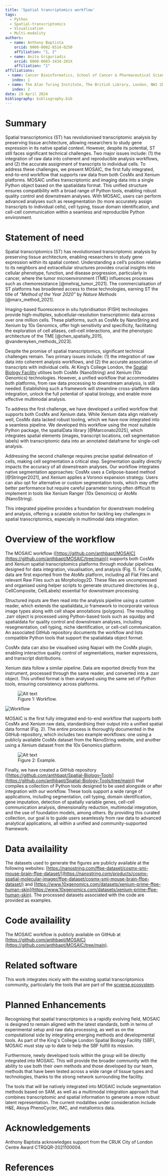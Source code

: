 ```yaml
---
title: 'Spatial trancriptomics workflow'
tags:
  - Python
  - Spatial-transcriptomics
  - Visualisation
  - Multi-modality
authors:
  - name: Anthony Baptista
    orcid: 0000-0002-8514-0250
    affiliation: "1, 2"
  - name: Anita Grigoriadis
    orcid: 0000-0003-3434-201X
    affiliation: "1"
affiliations:
 - name: Cancer Bioinformatics, School of Cancer & Pharmaceutical Sciences, Faculty of Life Sciences and Medicine, King's College London, London, United Kingdom
   index: 1
 - name: The Alan Turing Institute, The British Library, London, NW1 2DB, United Kingdom.
   index: 2
date: 29 April 2024
bibliography: bibliography.bib
---
```

# Summary
Spatial transcriptomics (ST) has revolutionised transcriptomic analysis by preserving tissue architecture, allowing researchers to study gene expression in its native spatial context. However, despite its potential, ST still faces significant technical challenges. Two major issues include: (1) the integration of raw data into coherent and reproducible analysis workflows, and (2) the accurate assignment of transcripts to individual cells. To address these challenges, we present MOSAIC, the first fully integrated, end-to-end workflow that supports raw data from both CosMx and Xenium platforms. MOSAIC unifies transcriptomic and imaging data into a single Python object based on the spatialdata format. This unified structure ensures compatibility with a broad range of Python tools, enabling robust quality control and downstream analyses. With MOSAIC, users can perform advanced analyses such as resegmentation (to more accurately assign transcripts to individual cells), cell typing, tissue domain identification, and cell-cell communication within a seamless and reproducible Python environment.

# Statement of need
Spatial transcriptomics (ST) has revolutionised transcriptomic analysis by preserving tissue architecture, enabling researchers to study gene expression within its spatial context. Understanding a cell’s position relative to its neighbors and extracellular structures provides crucial insights into cellular phenotype, function, and disease progression, particularly in cancer, where the tumor microenvironment (TME) influences processes such as chemoresistance [@mehraj_tumor_2021]. The commercialisation of ST platforms has broadened access to these technologies, earning ST the title of *“Method of the Year 2020”* by *Nature Methods* [@marx_method_2021].

Imaging-based fluorescence in situ hybridisation (FISH) technologies provide high-multiplex, subcellular-resolution transcriptomic data across over one million cells. These platforms, such as CosMx by NanoString and Xenium by 10x Genomics, offer high sensitivity and specificity, facilitating the exploration of cell atlases, cell–cell interactions, and the phenotypic architecture of the TME [@chen_spatially_2015, @vandereyken_methods_2023].

Despite the promise of spatial transcriptomics, significant technical challenges remain. Two primary issues include: (1) the integration of raw data into coherent analysis workflows, and (2) the accurate association of transcripts with individual cells. At King’s College London, the [Spatial Biology Facility](https://www.kcl.ac.uk/research/facilities/the-spatial-biology-facility) utilises both CosMx (NanoString) and Xenium (10x Genomics) technologies. However, a unified workflow that accommodates both platforms, from raw data processing to downstream analysis, is still needed. Establishing such a framework will streamline cross-platform data integration, unlock the full potential of spatial biology, and enable more effective multimodal analysis.

To address the first challenge, we have developed a unified workflow that supports both CosMx and Xenium data. While Xenium data align relatively well, CosMx data lacked robust tooling, which we have now integrated into a seamless pipeline. We developed this workflow using the most suitable Python package, the spatialData library [@Marconato2025], which integrates spatial elements (images, transcript locations, cell segmentation labels) with transcriptomic data into an annotated dataframe for single-cell analysis.

Addressing the second challenge requires precise spatial delineation of cells, making cell segmentation a critical step. Segmentation quality directly impacts the accuracy of all downstream analyses. Our workflow integrates native segmentation approaches: CosMx uses a Cellpose-based method [@Stringer2021], and Xenium applies a Voronoi expansion strategy. Users can also opt for alternative or custom segmentation tools, which may offer better performance but require careful parameter tuning often difficult to implement in tools like Xenium Ranger (10x Genomics) or AtoMx (NanoString).

This integrated pipeline provides a foundation for downstream modeling and analysis, offering a scalable solution for tackling key challenges in spatial transcriptomics, especially in multimodal data integration.

# Overview of the workflow
The MOSAIC workflow ([https://github.com/anthbapt/MOSAIC](https://github.com/anthbapt/MOSAIC/tree/main)) supports both CosMx and Xenium spatial transcriptomics platforms through modular pipelines designed for data integration, visualisation, and analysis (Fig. 1). For CosMx, data are first exported from the AtoMx platform, including all Flat Files and relevant Raw Files such as Morphology2D. These files are uncompressed and organised using helper scripts to generate structured directories (e.g., CellComposite, CellLabels) essential for downstream processing.

Structured inputs are then read into the analysis pipeline using a custom reader, which extends the spatialdata_io framework to incorporate various image types along with cell shape annotations (polygons). The resulting .zarr object is processed using Python-based tools such as squidpy and spatialdata for quality control and downstream analyses, including resegmentation, cell typing, niche identification, or cell-cell communication. An associated GitHub repository documents the workflow and lists compatible Python tools that support the spatialdata object format.

CosMx data can also be visualised using Napari with the CosMx plugin, enabling interactive quality control of segmentations, marker expressions, and transcript distributions.

Xenium data follow a similar pipeline. Data are exported directly from the instrument, processed through the same reader, and converted into a .zarr object. This unified format is then analysed using the same set of Python tools, ensuring consistency across platforms.

<figure>
  <img src="figures/Figure1.png" alt="Alt text">
  <figcaption>Figure 1: Workflow.</figcaption>
</figure>

![Workflow](figures/Figure1.png)

MOSAIC is the first fully integrated end-to-end workflow that supports both CosMx and Xenium raw data, standardising their output into a unified spatial data format (Fig. 2). The entire process is thoroughly documented in the GitHub repository, which includes two example workflows: one using a publicly available CosMx dataset from the NanoString website, and another using a Xenium dataset from the 10x Genomics platform.

<figure>
  <img src="figures/Figure2.png" alt="Alt text">
  <figcaption>Figure 2: Example.</figcaption>
</figure>

Finally, we have created a GitHub repository ([https://github.com/anthbapt/Spatial-Biology-Tools](https://github.com/anthbapt/Spatial-Biology-Tools/tree/main)) that compiles a collection of Python tools designed to be used alongside or after integration with our workflow. These tools support a wide range of applications, including segmentation, cell typing, domain identification, gene imputation, detection of spatially variable genes, cell-cell communication analysis, dimensionality reduction, multimodal integration, and the use of foundation models, among others. By providing this curated collection, our goal is to guide users seamlessly from raw data to advanced analytical applications, all within a unified and community-supported framework.

# Data availaility
The datasets used to generate the figures are publicly available at the following websites: [https://nanostring.com/ffpe-dataset/cosmx-smi-mouse-brain-ffpe-dataset/](https://nanostring.com/products/cosmx-spatial-molecular-imager/ffpe-dataset/cosmx-smi-mouse-brain-ffpe-dataset/) and [https://www.10xgenomics.com/datasets/xenium-prime-ffpe-human-skin](https://www.10xgenomics.com/datasets/xenium-prime-ffpe-human-skin). The processed datasets associated with the code are provided as examples.

# Code availaility
The MOSAIC workflow is publicly available on GitHub at [https://github.com/anthbapt/MOSAIC](https://github.com/anthbapt/MOSAIC/tree/main).

# Related software
This work integrates nicely with the existing spatial transcriptomics community, particularly the tools that are part of the [scverse ecosystem](https://scverse.org). 

# Planned Enhancements
Recognising that spatial transcriptomics is a rapidly evolving field, MOSAIC is designed to remain aligned with the latest standards, both in terms of experimental setup and raw data processing, as well as on the computational side by integrating emerging methods and developmental tools. As part of the King's College London Spatial Biology Facility (SBF), MOSAIC must stay up to date to help the SBF fulfill its mission.

Furthermore, newly developed tools within the group will be directly integrated into MOSAIC. This will provide the broader community with the ability to use both their own methods and those developed by our team, methods that have been tested across a wide range of tissue types and technologies, thanks to the strong network surrounding the facility.

The tools that will be natively integrated into MOSAIC include segmentation methods based on SAM, as well as a multimodal integration approach that combines transcriptomic and spatial information to generate a more robust latent representation. The current modalities under consideration include H&E, Akoya PhenoCycler, IMC, and metallomics data.

# Acknowledgements
Anthony Baptista acknowledges support from the CRUK City of London Centre Award CTRQQR-2021100004.

# References
